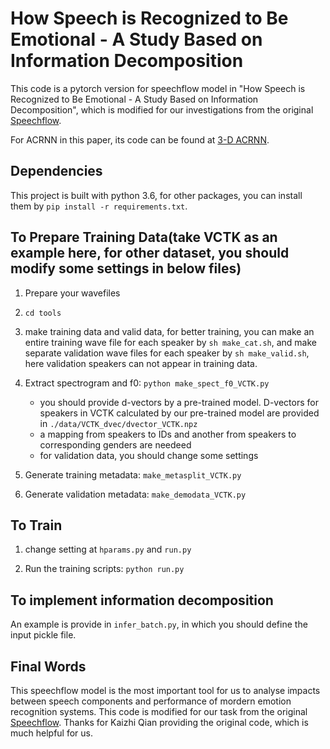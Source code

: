 # How Speech is Recognized to Be Emotional - A Study Based on Information Decomposition

This code is a pytorch version for speechflow model in "How Speech is Recognized to Be Emotional - A Study Based on Information Decomposition", which is modified for our investigations from the original [Speechflow](https://github.com/auspicious3000/SpeechSplit).

For ACRNN in this paper, its code can be found at [3-D ACRNN](https://github.com/xuanjihe/speech-emotion-recognition).


## Dependencies

This project is built with python 3.6, for other packages, you can install them by ```pip install -r requirements.txt```.


## To Prepare Training Data(take VCTK as an example here, for other dataset, you should modify some settings in below files)

1. Prepare your wavefiles

2. ```cd tools```

3. make training data and valid data, for better training, you can make an entire training wave file for each speaker by ```sh make_cat.sh```, and make separate validation wave files for each speaker by ```sh make_valid.sh```, here validation speakers can not appear in training data.

4. Extract spectrogram and f0: ```python make_spect_f0_VCTK.py```
    - you should provide d-vectors by a pre-trained model. D-vectors for speakers in VCTK calculated by our pre-trained model are provided in ```./data/VCTK_dvec/dvector_VCTK.npz```
    - a mapping from speakers to IDs and another from speakers to corresponding genders are needeed
    - for validation data, you should change some settings

5. Generate training metadata: ```make_metasplit_VCTK.py```

6. Generate validation metadata: ```make_demodata_VCTK.py```


## To Train

1. change setting at ```hparams.py``` and ```run.py```

2. Run the training scripts: ```python run.py```


## To implement information decomposition

An example is provide in ```infer_batch.py```, in which you should define the input pickle file.


## Final Words

This speechflow model is the most important tool for us to analyse impacts between speech components and performance of mordern emotion recognition systems. This code is modified for our task from the original [Speechflow](https://github.com/auspicious3000/SpeechSplit). Thanks for Kaizhi Qian providing the original code, which is much helpful for us.
